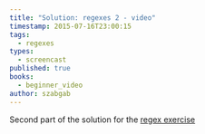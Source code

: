 ```yaml
---
title: "Solution: regexes 2 - video"
timestamp: 2015-07-16T23:00:15
tags:
  - regexes
types:
  - screencast
published: true
books:
  - beginner_video
author: szabgab
---
```



Second part of the solution for the [regex exercise](/beginner-perl-maven-exercise-regexes-1)


<slidecast file="beginner-perl/solution-regexes-2" youtube="VG_m7pVBRmA" />
